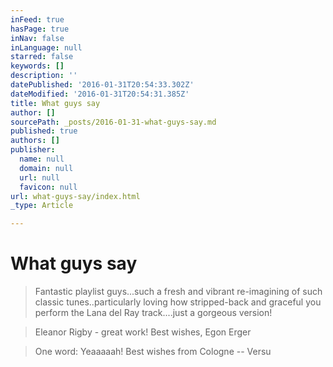 ```yaml
---
inFeed: true
hasPage: true
inNav: false
inLanguage: null
starred: false
keywords: []
description: ''
datePublished: '2016-01-31T20:54:33.302Z'
dateModified: '2016-01-31T20:54:31.385Z'
title: What guys say
author: []
sourcePath: _posts/2016-01-31-what-guys-say.md
published: true
authors: []
publisher:
  name: null
  domain: null
  url: null
  favicon: null
url: what-guys-say/index.html
_type: Article

---
```

# What guys say

> Fantastic playlist guys...such a fresh and vibrant re-imagining of such classic tunes..particularly loving how stripped-back and graceful you perform the Lana del Ray track....just a gorgeous version!

> Eleanor Rigby - great work! Best wishes, Egon Erger

> One word: Yeaaaaah! Best wishes from Cologne -- Versu
